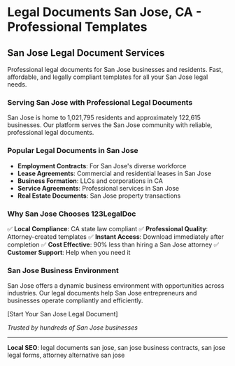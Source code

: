 # Legal Documents San Jose, CA - Professional Templates

## San Jose Legal Document Services

Professional legal documents for San Jose businesses and residents. Fast, affordable, and legally compliant templates for all your San Jose legal needs.

### Serving San Jose with Professional Legal Documents

San Jose is home to 1,021,795 residents and approximately 122,615 businesses. Our platform serves the San Jose community with reliable, professional legal documents.

### Popular Legal Documents in San Jose

- **Employment Contracts**: For San Jose's diverse workforce
- **Lease Agreements**: Commercial and residential leases in San Jose
- **Business Formation**: LLCs and corporations in CA
- **Service Agreements**: Professional services in San Jose
- **Real Estate Documents**: San Jose property transactions

### Why San Jose Chooses 123LegalDoc

✅ **Local Compliance**: CA state law compliant
✅ **Professional Quality**: Attorney-created templates
✅ **Instant Access**: Download immediately after completion
✅ **Cost Effective**: 90% less than hiring a San Jose attorney
✅ **Customer Support**: Help when you need it

### San Jose Business Environment

San Jose offers a dynamic business environment with opportunities across industries. Our legal documents help San Jose entrepreneurs and businesses operate compliantly and efficiently.

[Start Your San Jose Legal Document]

*Trusted by hundreds of San Jose businesses*

---

**Local SEO**: legal documents san jose, san jose business contracts, san jose legal forms, attorney alternative san jose
